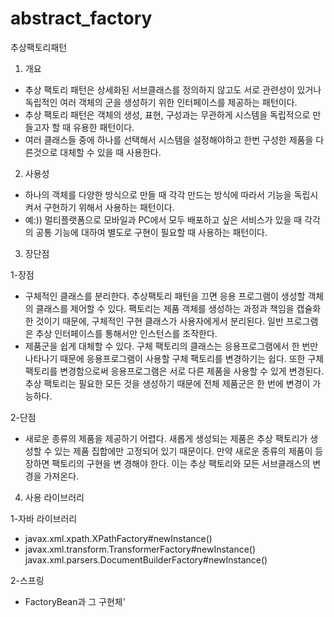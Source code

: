 # abstract_factory
추상팩토리패턴

1. 개요
 - 추상 팩토리 패턴은 상세화된 서브클래스를 정의하지 않고도 서로 관련성이 있거나 독립적인 여러 객체의 군을 생성하기 위한 인터페이스를 제공하는 패턴이다.
 - 추상 팩토리 패턴은 객체의 생성, 표현, 구성과는 무관하게 시스템을 독립적으로 만들고자 할 때 유용한 패턴이다.
 - 여러 클래스들 중에 하나를 선택해서 시스템을 설정해야하고 한번 구성한 제품을 다른것으로 대체할 수 있을 때 사용한다.


2. 사용성
 - 하나의 객체를 다양한 방식으로 만들 때 각각 만드는 방식에 따라서 기능을 독립시켜서 구현하기 위해서 사용하는 패턴이다.
 - 예:)) 멀티플랫폼으로 모바일과 PC에서 모두 배포하고 싶은 서비스가 있을 때 각각의 공통 기능에 대하여 별도로 구현이 필요할 때 사용하는 패턴이다.
 

3. 장단점

 1-장점
 - 구체적인 클래스를 분리한다. 추상팩토리 패턴을 끄면 응용 프로그램이 생성할 객체의 클래스를 제어할 수 있다. 팩토리는 제품 객체를 생성하는 과정과 책임을 캡슐화 한 것이기 때문에,
 구체적인 구현 클래스가 사용자에게서 분리된다. 일반 프로그램은 추상 인터페이스를 통해서만 인스턴스를 조작한다.
 - 제품군을 쉽게 대체할 수 있다. 구체 팩토리의 클래스는 응용프로그램에서 한 번만 나타나기 때문에 응용프로그램이 사용할 구체 팩토리를 변경하기는 쉽다. 또한 구체 팩토리를 변경함으로써
  응용프로그램은 서로 다른 제품을 사용할 수 있게 변경된다. 추상 팩토리는 필요한 모든 것을 생성하기 때문에 전체 제품군은 한 번에 변경이 가능하다.
  
 2-단점
 - 새로운 종류의 제품을 제공하기 어렵다. 새롭게 생성되는 제품은 추상 팩토리가 생성할 수 있는 제품 집합에만 고정되어 있기 때문이다. 만약 새로운 종류의 제품이 등장하면 팩토리의 구현을 변
 경해야 한다. 이는 추상 팩토리와 모든 서브클래스의 변경을 가져온다.
 
4. 사용 라이브러리

 1-자바 라이브러리
   - javax.xml.xpath.XPathFactory#newInstance()
   - javax.xml.transform.TransformerFactory#newInstance() javax.xml.parsers.DocumentBuilderFactory#newInstance()

 2-스프링
   - FactoryBean과 그 구현체'
